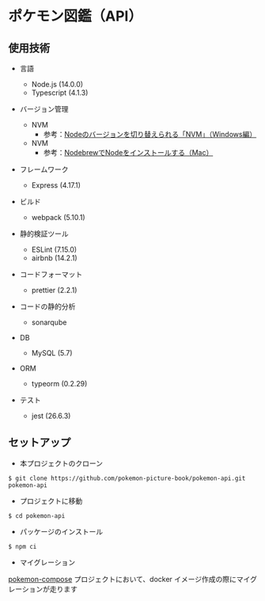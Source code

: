 # ポケモン図鑑（API）

## 使用技術

* 言語
  * Node.js (14.0.0)
  * Typescript (4.1.3)

* バージョン管理
  * NVM
    * 参考：[Nodeのバージョンを切り替えられる「NVM」（Windows編）](http://blog.h2o-space.com/2016/11/1095/)
  * NVM
    * 参考：[NodebrewでNodeをインストールする（Mac）](https://qiita.com/mame_daifuku/items/373daf5f49ee585ea498)

* フレームワーク
  * Express (4.17.1)

* ビルド
  * webpack (5.10.1)

* 静的検証ツール
  * ESLint (7.15.0)
  * airbnb (14.2.1)

* コードフォーマット
  * prettier (2.2.1)

* コードの静的分析
  * sonarqube

* DB
  * MySQL (5.7)

* ORM
  * typeorm (0.2.29)

* テスト
  * jest (26.6.3)

## セットアップ

* 本プロジェクトのクローン

```
$ git clone https://github.com/pokemon-picture-book/pokemon-api.git pokemon-api
```

* プロジェクトに移動

```
$ cd pokemon-api
```

* パッケージのインストール

```
$ npm ci
```

* マイグレーション

[pokemon-compose](https://github.com/pokemon-picture-book/pokemon-compose) プロジェクトにおいて、docker イメージ作成の際にマイグレーションが走ります
